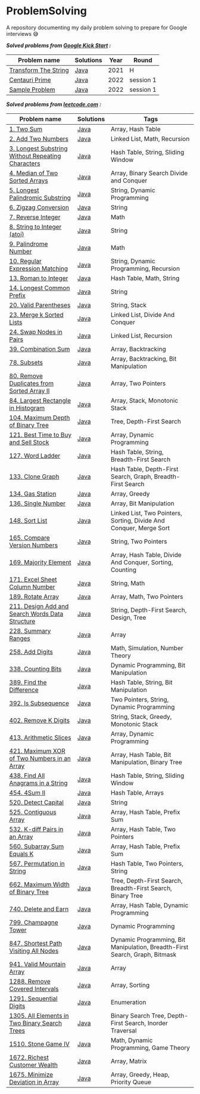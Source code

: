 # ProblemSolving

A repository documenting my daily problem solving to prepare for Google interviews :sweat_smile:

***Solved problems from [Google Kick Start](https://codingcompetitions.withgoogle.com/kickstart) :***

| Problem name | Solutions | Year | Round |
| --- | --- | --- | --- |
| [Transform The String](https://codingcompetitions.withgoogle.com/kickstart/round/0000000000435914/00000000008da461) | [Java](https://github.com/touir1/ProblemSolving/blob/main/src/com/touir/google/kickstart/h2021/TransformTheString.java) | 2021 | H |
| [Centauri Prime](https://codingcompetitions.withgoogle.com/kickstart/round/00000000008f4332/0000000000941ec5) | [Java](https://github.com/touir1/ProblemSolving/blob/main/src/com/touir/google/kickstart/practice2022/CentauriPrime.java) | 2022 | session 1 |
| [Sample Problem](https://codingcompetitions.withgoogle.com/kickstart/round/00000000008f4332/0000000000942404) | [Java](https://github.com/touir1/ProblemSolving/blob/main/src/com/touir/google/kickstart/practice2022/SampleProblem.java) | 2022 | session 1 |


***Solved problems from [leetcode.com](https://leetcode.com/) :***

| Problem name | Solutions | Tags |
| --- | --- | --- |
| [1. Two Sum](https://leetcode.com/problems/two-sum) | [Java](https://github.com/touir1/ProblemSolving/blob/main/src/com/touir/leetcode/solutions/TwoSum.java) | Array, Hash Table |
| [2. Add Two Numbers](https://leetcode.com/problems/add-two-numbers) | [Java](https://github.com/touir1/ProblemSolving/blob/main/src/com/touir/leetcode/solutions/AddTwoNumbers.java) | Linked List, Math, Recursion |
| [3. Longest Substring Without Repeating Characters](https://leetcode.com/problems/longest-substring-without-repeating-characters) | [Java](https://github.com/touir1/ProblemSolving/blob/main/src/com/touir/leetcode/solutions/LongestSubstrNoCharRepeat.java) | Hash Table, String, Sliding Window|
| [4. Median of Two Sorted Arrays](https://leetcode.com/problems/median-of-two-sorted-arrays) | [Java](https://github.com/touir1/ProblemSolving/blob/main/src/com/touir/leetcode/solutions/MedianTwoSortedArrays.java) | Array, Binary Search Divide and Conquer |
| [5. Longest Palindromic Substring](https://leetcode.com/problems/longest-palindromic-substring/) | [Java](https://github.com/touir1/ProblemSolving/blob/main/src/com/touir/leetcode/solutions/LongestPalindromicSubstr.java) | String, Dynamic Programming |
| [6. Zigzag Conversion](https://leetcode.com/problems/zigzag-conversion/) | [Java](https://github.com/touir1/ProblemSolving/blob/main/src/com/touir/leetcode/solutions/ZigzagConversion.java) | String |
| [7. Reverse Integer](https://leetcode.com/problems/reverse-integer/) | [Java](https://github.com/touir1/ProblemSolving/blob/main/src/com/touir/leetcode/solutions/ReverseInteger.java) | Math |
| [8. String to Integer (atoi)](https://leetcode.com/problems/string-to-integer-atoi/) | [Java](https://github.com/touir1/ProblemSolving/blob/main/src/com/touir/leetcode/solutions/StringToIntAtoi.java) | String |
| [9. Palindrome Number](https://leetcode.com/problems/palindrome-number) | [Java](https://github.com/touir1/ProblemSolving/blob/main/src/com/touir/leetcode/solutions/PalindromeNumber.java) | Math |
| [10. Regular Expression Matching](https://leetcode.com/problems/regular-expression-matching/) | [Java](https://github.com/touir1/ProblemSolving/blob/main/src/com/touir/leetcode/solutions/RegexMatching.java) | String, Dynamic Programming, Recursion |
| [13. Roman to Integer](https://leetcode.com/problems/roman-to-integer) | [Java](https://github.com/touir1/ProblemSolving/blob/main/src/com/touir/leetcode/solutions/RomanToInteger.java) | Hash Table, Math, String |
| [14. Longest Common Prefix](https://leetcode.com/problems/longest-common-prefix) | [Java](https://github.com/touir1/ProblemSolving/blob/main/src/com/touir/leetcode/solutions/LongestCommonPrefix.java) | String |
| [20. Valid Parentheses](https://leetcode.com/problems/valid-parentheses) | [Java](https://github.com/touir1/ProblemSolving/blob/main/src/com/touir/leetcode/solutions/ValidParentheses.java) | String, Stack |
| [23. Merge k Sorted Lists](https://leetcode.com/problems/merge-k-sorted-lists/) | [Java](https://github.com/touir1/ProblemSolving/blob/main/src/com/touir/leetcode/solutions/MergeKSortedLists.java) | Linked List, Divide And Conquer |
| [24. Swap Nodes in Pairs](https://leetcode.com/problems/swap-nodes-in-pairs/) | [Java](https://github.com/touir1/ProblemSolving/blob/main/src/com/touir/leetcode/solutions/SwapNodesInPairs.java) | Linked List, Recursion |
| [39. Combination Sum](https://leetcode.com/problems/combination-sum/) | [Java](https://github.com/touir1/ProblemSolving/blob/main/src/com/touir/leetcode/solutions/CombinationSum.java) | Array, Backtracking |
| [78. Subsets](https://leetcode.com/problems/subsets/) | [Java](https://github.com/touir1/ProblemSolving/blob/main/src/com/touir/leetcode/solutions/Subsets.java) | Array, Backtracking, Bit Manipulation |
| [80. Remove Duplicates from Sorted Array II](https://leetcode.com/problems/remove-duplicates-from-sorted-array-ii/) | [Java](https://github.com/touir1/ProblemSolving/blob/main/src/com/touir/leetcode/solutions/RemoveDuplicatesSortedArrayII.java) | Array, Two Pointers |
| [84. Largest Rectangle in Histogram](https://leetcode.com/problems/largest-rectangle-in-histogram/) | [Java](https://github.com/touir1/ProblemSolving/blob/main/src/com/touir/leetcode/solutions/LargestRectangeHistogram.java) | Array, Stack, Monotonic Stack |
| [104. Maximum Depth of Binary Tree](https://leetcode.com/problems/maximum-depth-of-binary-tree/) | [Java](https://github.com/touir1/ProblemSolving/blob/main/src/com/touir/leetcode/solutions/MaximumDepthBinaryTree.java) | Tree, Depth-First Search |
| [121. Best Time to Buy and Sell Stock](https://leetcode.com/problems/best-time-to-buy-and-sell-stock/) | [Java](https://github.com/touir1/ProblemSolving/blob/main/src/com/touir/leetcode/solutions/BestBuySellStock.java) | Array, Dynamic Programming |
| [127. Word Ladder](https://leetcode.com/problems/word-ladder/) | [Java](https://github.com/touir1/ProblemSolving/blob/main/src/com/touir/leetcode/solutions/WordLadder.java) | Hash Table, String, Breadth-First Search |
| [133. Clone Graph](https://leetcode.com/problems/clone-graph/) | [Java](https://github.com/touir1/ProblemSolving/blob/main/src/com/touir/leetcode/solutions/CloneGraph.java) | Hash Table, Depth-First Search, Graph, Breadth-First Search |
| [134. Gas Station](https://leetcode.com/problems/gas-station/) | [Java](https://github.com/touir1/ProblemSolving/blob/main/src/com/touir/leetcode/solutions/GasStation.java) | Array, Greedy |
| [136. Single Number](https://leetcode.com/problems/single-number/) | [Java](https://github.com/touir1/ProblemSolving/blob/main/src/com/touir/leetcode/solutions/SingleNumber.java) | Array, Bit Manipulation |
| [148. Sort List](https://leetcode.com/problems/sort-list/) | [Java](https://github.com/touir1/ProblemSolving/blob/main/src/com/touir/leetcode/solutions/SortList.java) | Linked List, Two Pointers, Sorting, Divide And Conquer, Merge Sort |
| [165. Compare Version Numbers](https://leetcode.com/problems/compare-version-numbers/) | [Java](https://github.com/touir1/ProblemSolving/blob/main/src/com/touir/leetcode/solutions/CompareVersionNumbers.java) | String, Two Pointers |
| [169. Majority Element](https://leetcode.com/problems/majority-element/) | [Java](https://github.com/touir1/ProblemSolving/blob/main/src/com/touir/leetcode/solutions/MajorityElement.java) | Array, Hash Table, Divide And Conquer, Sorting, Counting |
| [171. Excel Sheet Column Number](https://leetcode.com/problems/excel-sheet-column-number/) | [Java](https://github.com/touir1/ProblemSolving/blob/main/src/com/touir/leetcode/solutions/ExcelSheetColumnNumber.java) | String, Math |
| [189. Rotate Array](https://leetcode.com/problems/rotate-array/) | [Java](https://github.com/touir1/ProblemSolving/blob/main/src/com/touir/leetcode/solutions/RotateArray.java) | Array, Math, Two Pointers |
| [211. Design Add and Search Words Data Structure](https://leetcode.com/problems/design-add-and-search-words-data-structure/) | [Java](https://github.com/touir1/ProblemSolving/blob/main/src/com/touir/leetcode/solutions/SearchWordsDataStructure.java) | String, Depth-First Search, Design, Tree |
| [228. Summary Ranges](https://leetcode.com/problems/summary-ranges/) | [Java](https://github.com/touir1/ProblemSolving/blob/main/src/com/touir/leetcode/solutions/SummaryRanges.java) | Array |
| [258. Add Digits](https://leetcode.com/problems/add-digits/) | [Java](https://github.com/touir1/ProblemSolving/blob/main/src/com/touir/leetcode/solutions/AddDigits.java) | Math, Simulation, Number Theory |
| [338. Counting Bits](https://leetcode.com/problems/counting-bits/) | [Java](https://github.com/touir1/ProblemSolving/blob/main/src/com/touir/leetcode/solutions/CountingBits.java) | Dynamic Programming, Bit Manipulation |
| [389. Find the Difference](https://leetcode.com/problems/find-the-difference/) | [Java](https://github.com/touir1/ProblemSolving/blob/main/src/com/touir/leetcode/solutions/FindTheDifference.java) | Hash Table, String, Bit Manipulation |
| [392. Is Subsequence](https://leetcode.com/problems/is-subsequence/) | [Java](https://github.com/touir1/ProblemSolving/blob/main/src/com/touir/leetcode/solutions/IsSubsequence.java) | Two Pointers, String, Dynamic Programming |
| [402. Remove K Digits](https://leetcode.com/problems/remove-k-digits/) | [Java](https://github.com/touir1/ProblemSolving/blob/main/src/com/touir/leetcode/solutions/RemoveKDigits.java) | String, Stack, Greedy, Monotonic Stack |
| [413. Arithmetic Slices](https://leetcode.com/problems/arithmetic-slices/) | [Java](https://github.com/touir1/ProblemSolving/blob/main/src/com/touir/leetcode/solutions/ArithmeticSlices.java) | Array, Dynamic Programming |
| [421. Maximum XOR of Two Numbers in an Array](https://leetcode.com/problems/maximum-xor-of-two-numbers-in-an-array/) | [Java](https://github.com/touir1/ProblemSolving/blob/main/src/com/touir/leetcode/solutions/MaxXORInArray.java) | Array, Hash Table, Bit Manipulation, Binary Tree |
| [438. Find All Anagrams in a String](https://leetcode.com/problems/find-all-anagrams-in-a-string/) | [Java](https://github.com/touir1/ProblemSolving/blob/main/src/com/touir/leetcode/solutions/AllAnagramInString.java) | Hash Table, String, Sliding Window |
| [454. 4Sum II](https://leetcode.com/problems/4sum-ii/) | [Java](https://github.com/touir1/ProblemSolving/blob/main/src/com/touir/leetcode/solutions/FourSumII.java) | Hash Table, Arrays |
| [520. Detect Capital](https://leetcode.com/problems/detect-capital) | [Java](https://github.com/touir1/ProblemSolving/blob/main/src/com/touir/leetcode/solutions/DetectCapital.java) | String |
| [525. Contiguous Array](https://leetcode.com/problems/contiguous-array/) | [Java](https://github.com/touir1/ProblemSolving/blob/main/src/com/touir/leetcode/solutions/ContiguousArray.java) | Array, Hash Table, Prefix Sum |
| [532. K-diff Pairs in an Array](https://leetcode.com/problems/k-diff-pairs-in-an-array/) | [Java](https://github.com/touir1/ProblemSolving/blob/main/src/com/touir/leetcode/solutions/KDiffPairsInArray.java) | Array, Hash Table, Two Pointers |
| [560. Subarray Sum Equals K](https://leetcode.com/problems/subarray-sum-equals-k/) | [Java](https://github.com/touir1/ProblemSolving/blob/main/src/com/touir/leetcode/solutions/SubarraySumEqualsK.java) | Array, Hash Table, Prefix Sum |
| [567. Permutation in String](https://leetcode.com/problems/permutation-in-string/) | [Java](https://github.com/touir1/ProblemSolving/blob/main/src/com/touir/leetcode/solutions/PermutationInString.java) | Hash Table, Two Pointers, String |
| [662. Maximum Width of Binary Tree](https://leetcode.com/problems/maximum-width-of-binary-tree/) | [Java](https://github.com/touir1/ProblemSolving/blob/main/src/com/touir/leetcode/solutions/MaximumWidthBinaryTree.java) | Tree, Depth-First Search, Breadth-First Search, Binary Tree |
| [740. Delete and Earn](https://leetcode.com/problems/delete-and-earn/) | [Java](https://github.com/touir1/ProblemSolving/blob/main/src/com/touir/leetcode/solutions/DeleteAndEarn.java) | Array, Hash Table, Dynamic Programming |
| [799. Champagne Tower](https://leetcode.com/problems/champagne-tower/) | [Java](https://github.com/touir1/ProblemSolving/blob/main/src/com/touir/leetcode/solutions/ChampagneTower.java) | Dynamic Programming |
| [847. Shortest Path Visiting All Nodes](https://leetcode.com/problems/shortest-path-visiting-all-nodes/) | [Java](https://github.com/touir1/ProblemSolving/blob/main/src/com/touir/leetcode/solutions/ShortestPathVisitingAllNodes.java) | Dynamic Programming, Bit Manipulation, Breadth-First Search, Graph, Bitmask |
| [941. Valid Mountain Array](https://leetcode.com/problems/valid-mountain-array/) | [Java](https://github.com/touir1/ProblemSolving/blob/main/src/com/touir/leetcode/solutions/ValidMountainArray.java) | Array |
| [1288. Remove Covered Intervals](https://leetcode.com/problems/remove-covered-intervals/) | [Java](https://github.com/touir1/ProblemSolving/blob/main/src/com/touir/leetcode/solutions/RemoveCoveredIntervals.java) | Array, Sorting |
| [1291. Sequential Digits](https://leetcode.com/problems/sequential-digits) | [Java](https://github.com/touir1/ProblemSolving/blob/main/src/com/touir/leetcode/solutions/SequentialDigits.java) | Enumeration |
| [1305. All Elements in Two Binary Search Trees](https://leetcode.com/problems/all-elements-in-two-binary-search-trees/) | [Java](https://github.com/touir1/ProblemSolving/blob/main/src/com/touir/leetcode/solutions/AllElementsInTwoBST.java) | Binary Search Tree, Depth-First Search, Inorder Traversal |
| [1510. Stone Game IV](https://leetcode.com/problems/stone-game-iv) | [Java](https://github.com/touir1/ProblemSolving/blob/main/src/com/touir/leetcode/solutions/StoneGameIV.java) | Math, Dynamic Programming, Game Theory |
| [1672. Richest Customer Wealth](https://leetcode.com/problems/richest-customer-wealth/) | [Java](https://github.com/touir1/ProblemSolving/blob/main/src/com/touir/leetcode/solutions/RichestCustomerWealth.java) | Array, Matrix |
| [1675. Minimize Deviation in Array](https://leetcode.com/problems/minimize-deviation-in-array/) | [Java](https://github.com/touir1/ProblemSolving/blob/main/src/com/touir/leetcode/solutions/MinimizeDeviationInArray.java) | Array, Greedy, Heap, Priority Queue |
